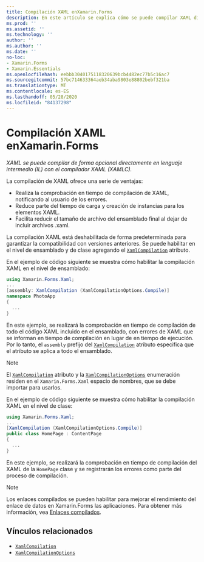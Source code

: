```yaml
---
title: Compilación XAML enXamarin.Forms
description: En este artículo se explica cómo se puede compilar XAML directamente en lenguaje intermedio (IL) con el Xamarin.Forms compilador XAML (XAMLC).
ms.prod: ''
ms.assetid: ''
ms.technology: ''
author: ''
ms.author: ''
ms.date: ''
no-loc:
- Xamarin.Forms
- Xamarin.Essentials
ms.openlocfilehash: eebbb3040175118320639bcb4482ec77b5c16ac7
ms.sourcegitcommit: 57bc714633364aeb34aba9803e88802bebf321ba
ms.translationtype: MT
ms.contentlocale: es-ES
ms.lasthandoff: 05/28/2020
ms.locfileid: "84137298"
---
```

# <a name="xaml-compilation-in-xamarinforms"></a>Compilación XAML enXamarin.Forms

_XAML se puede compilar de forma opcional directamente en lenguaje intermedio (IL) con el compilador XAML (XAMLC)._

La compilación de XAML ofrece una serie de ventajas:

- Realiza la comprobación en tiempo de compilación de XAML, notificando al usuario de los errores.
- Reduce parte del tiempo de carga y creación de instancias para los elementos XAML.
- Facilita reducir el tamaño de archivo del ensamblado final al dejar de incluir archivos .xaml.

La compilación XAML está deshabilitada de forma predeterminada para garantizar la compatibilidad con versiones anteriores. Se puede habilitar en el nivel de ensamblado y de clase agregando el [`XamlCompilation`](xref:Xamarin.Forms.Xaml.XamlCompilationAttribute) atributo.

En el ejemplo de código siguiente se muestra cómo habilitar la compilación XAML en el nivel de ensamblado:

```csharp
using Xamarin.Forms.Xaml;
...
[assembly: XamlCompilation (XamlCompilationOptions.Compile)]
namespace PhotoApp
{
  ...
}
```

En este ejemplo, se realizará la comprobación en tiempo de compilación de todo el código XAML incluido en el ensamblado, con errores de XAML que se informan en tiempo de compilación en lugar de en tiempo de ejecución. Por lo tanto, el `assembly` prefijo del [`XamlCompilation`](xref:Xamarin.Forms.Xaml.XamlCompilationAttribute) atributo especifica que el atributo se aplica a todo el ensamblado.

> [!NOTE]
> El [`XamlCompilation`](xref:Xamarin.Forms.Xaml.XamlCompilationAttribute) atributo y la [`XamlCompilationOptions`](xref:Xamarin.Forms.Xaml.XamlCompilationOptions) enumeración residen en el `Xamarin.Forms.Xaml` espacio de nombres, que se debe importar para usarlos.

En el ejemplo de código siguiente se muestra cómo habilitar la compilación XAML en el nivel de clase:

```csharp
using Xamarin.Forms.Xaml;
...
[XamlCompilation (XamlCompilationOptions.Compile)]
public class HomePage : ContentPage
{
  ...
}
```

En este ejemplo, se realizará la comprobación en tiempo de compilación del XAML de la `HomePage` clase y se registrarán los errores como parte del proceso de compilación.

> [!NOTE]
> Los enlaces compilados se pueden habilitar para mejorar el rendimiento del enlace de datos en Xamarin.Forms las aplicaciones. Para obtener más información, vea [Enlaces compilados](~/xamarin-forms/app-fundamentals/data-binding/compiled-bindings.md).

## <a name="related-links"></a>Vínculos relacionados

- [`XamlCompilation`](xref:Xamarin.Forms.Xaml.XamlCompilationAttribute)
- [`XamlCompilationOptions`](xref:Xamarin.Forms.Xaml.XamlCompilationOptions)
